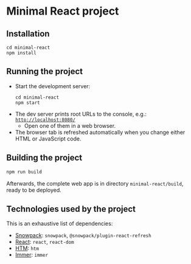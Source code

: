# Minimal React project

## Installation

```
cd minimal-react
npm install
```

## Running the project

* Start the development server:
  ```
  cd minimal-react
  npm start
  ```
* The dev server prints root URLs to the console, e.g.: [`http://localhost:8080/`](http://localhost:8080/)
  * Open one of them in a web browser.
* The browser tab is refreshed automatically when you change either HTML or JavaScript code.

## Building the project

```js
npm run build
```

Afterwards, the complete web app is in directory `minimal-react/build`, ready to be deployed.

## Technologies used by the project

This is an exhaustive list of dependencies:

* [Snowpack](https://www.snowpack.dev): `snowpack`, `@snowpack/plugin-react-refresh`
* [React](https://reactjs.org): `react`, `react-dom`
* [HTM](https://github.com/developit/htm): `htm`
* [Immer](https://immerjs.github.io/immer/docs/introduction): `immer`